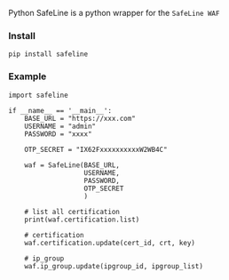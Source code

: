Python SafeLine is a python wrapper for the `SafeLine WAF`  
### Install  
``` shell  
pip install safeline  
```

### Example  
``` python3  
import safeline

if __name__ == '__main__':
    BASE_URL = "https://xxx.com"
    USERNAME = "admin"
    PASSWORD = "xxxx"

    OTP_SECRET = "IX62FxxxxxxxxxxW2WB4C"

    waf = SafeLine(BASE_URL,
                   USERNAME,
                   PASSWORD,
                   OTP_SECRET
                   )

    # list all certification  
    print(waf.certification.list)
    
    # certification 
    waf.certification.update(cert_id, crt, key)
    
    # ip_group
    waf.ip_group.update(ipgroup_id, ipgroup_list)

```